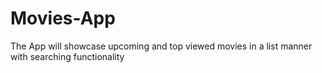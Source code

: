 # Movies-App
The App will showcase upcoming and top viewed movies in a list manner with searching functionality

